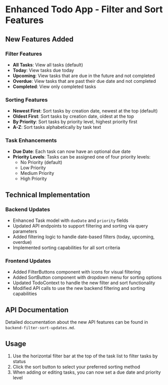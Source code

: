 # Enhanced Todo App - Filter and Sort Features

## New Features Added

### Filter Features
- **All Tasks**: View all tasks (default)
- **Today**: View tasks due today
- **Upcoming**: View tasks that are due in the future and not completed
- **Overdue**: View tasks that are past their due date and not completed
- **Completed**: View only completed tasks

### Sorting Features
- **Newest First**: Sort tasks by creation date, newest at the top (default)
- **Oldest First**: Sort tasks by creation date, oldest at the top
- **By Priority**: Sort tasks by priority level, highest priority first
- **A-Z**: Sort tasks alphabetically by task text

### Task Enhancements
- **Due Date**: Each task can now have an optional due date
- **Priority Levels**: Tasks can be assigned one of four priority levels:
  - No Priority (default)
  - Low Priority
  - Medium Priority
  - High Priority

## Technical Implementation

### Backend Updates
- Enhanced Task model with `dueDate` and `priority` fields
- Updated API endpoints to support filtering and sorting via query parameters
- Added filtering logic to handle date-based filters (today, upcoming, overdue)
- Implemented sorting capabilities for all sort criteria

### Frontend Updates
- Added FilterButtons component with icons for visual filtering
- Added SortButton component with dropdown menu for sorting options
- Updated TodoContext to handle the new filter and sort functionality
- Modified API calls to use the new backend filtering and sorting capabilities

## API Documentation
Detailed documentation about the new API features can be found in `backend-filter-sort-updates.md`.

## Usage
1. Use the horizontal filter bar at the top of the task list to filter tasks by status
2. Click the sort button to select your preferred sorting method
3. When adding or editing tasks, you can now set a due date and priority level
